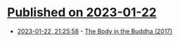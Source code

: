 # [Published on 2023-01-22](index.md)

* [2023-01-22, 21:25:58](https://news.ycombinator.com/item?id=34482410) - [The Body in the Buddha (2017)](https://www.economist.com/1843/2017/05/04/the-body-in-the-buddha)
